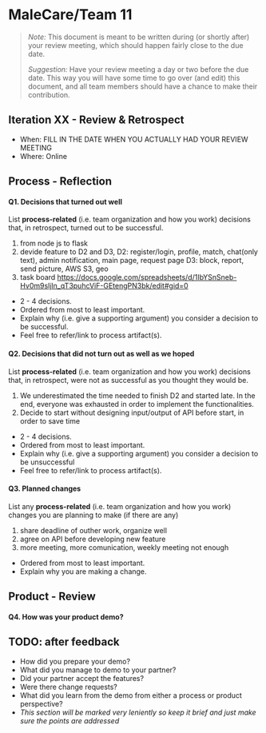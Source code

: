 # MaleCare/Team 11

 > _Note:_ This document is meant to be written during (or shortly after) your review meeting, which should happen fairly close to the due date.      
 >      
 > _Suggestion:_ Have your review meeting a day or two before the due date. This way you will have some time to go over (and edit) this document, and all team members should have a chance to make their contribution.


## Iteration XX - Review & Retrospect

 * When: FILL IN THE DATE WHEN YOU ACTUALLY HAD YOUR REVIEW MEETING
 * Where: Online

## Process - Reflection


#### Q1. Decisions that turned out well

List **process-related** (i.e. team organization and how you work) decisions that, in retrospect, turned out to be successful.

1. from node js to flask
2. devide feature to D2 and D3, 
    D2: register/login, profile, match, chat(only text), admin notification, main page, request page
    D3: block, report, send picture, AWS S3, geo
3. task board https://docs.google.com/spreadsheets/d/1IbYSnSneb-Hv0m9sljIn_qT3puhcViF-GEtengPN3bk/edit#gid=0
 * 2 - 4 decisions.
 * Ordered from most to least important.
 * Explain why (i.e. give a supporting argument) you consider a decision to be successful.
 * Feel free to refer/link to process artifact(s).

#### Q2. Decisions that did not turn out as well as we hoped

List **process-related** (i.e. team organization and how you work) decisions that, in retrospect, were not as successful as you thought they would be.

1. We underestimated the time needed to finish D2 and started late. In the end, everyone was exhausted in order to implement the functionalities. 
2. Decide to start without designing input/output of  API before start, in order to save time

 * 2 - 4 decisions.
 * Ordered from most to least important.
 * Explain why (i.e. give a supporting argument) you consider a decision to be unsuccessful
 * Feel free to refer/link to process artifact(s).


#### Q3. Planned changes

List any **process-related** (i.e. team organization and how you work) changes you are planning to make (if there are any)

1. share deadline of outher work, organize well
2. agree on API before developing new feature
3. more meeting, more comunication, weekly meeting not enough
 * Ordered from most to least important.
 * Explain why you are making a change.


## Product - Review

#### Q4. How was your product demo?
## TODO: after feedback
 * How did you prepare your demo?
 * What did you manage to demo to your partner?
 * Did your partner accept the features?
 * Were there change requests?
 * What did you learn from the demo from either a process or product perspective?
 * *This section will be marked very leniently so keep it brief and just make sure the points are addressed*

